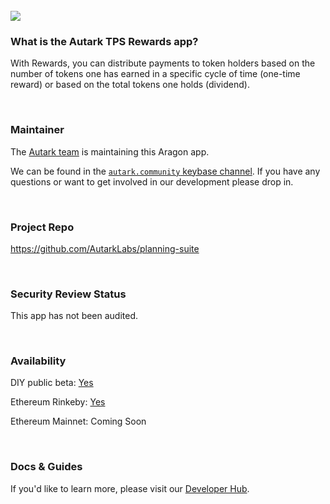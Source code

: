 <br>

<img src='https://cdn-images-1.medium.com/max/2160/1*Q5R5QGKWhtVQ1WmFVU_jpQ.png' />

<br>

### What is the Autark TPS Rewards app?

With Rewards, you can distribute payments to token holders based on the number of tokens one has earned in a specific cycle of time (one-time reward) or based on the total tokens one holds (dividend).

<br>

### Maintainer

The [Autark team](https://github.com/AutarkLabs/planning-suite) is maintaining this Aragon app.

We can be found in the [`autark.community` keybase channel](https://keybase.io/team/autark.community). If you have any questions or want to get involved in our development please drop in.

<br>

### Project Repo 

https://github.com/AutarkLabs/planning-suite

<br>

### Security Review Status 

This app has not been audited.

<br>

### Availability 

DIY public beta: [Yes](https://www.burrrata.ch/hack.aragon4all/docs/sync/projects-dev-guide)

Ethereum Rinkeby: [Yes](https://www.burrrata.ch/hack.aragon4all/docs/sync/projects-dev-guide)

Ethereum Mainnet: Coming Soon

<br>

### Docs & Guides

If you'd like to learn more, please visit our [Developer Hub](https://www.burrrata.ch/hack.aragon4all/docs/developers/welcome).

<br>
